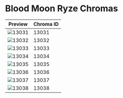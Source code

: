 # Blood Moon Ryze Chromas

| Preview | Chroma ID |
|---------|-----------|
| ![13031](https://raw.communitydragon.org/latest/plugins/rcp-be-lol-game-data/global/default/v1/champion-chroma-images/13/13031.png) | 13031 |
| ![13032](https://raw.communitydragon.org/latest/plugins/rcp-be-lol-game-data/global/default/v1/champion-chroma-images/13/13032.png) | 13032 |
| ![13033](https://raw.communitydragon.org/latest/plugins/rcp-be-lol-game-data/global/default/v1/champion-chroma-images/13/13033.png) | 13033 |
| ![13034](https://raw.communitydragon.org/latest/plugins/rcp-be-lol-game-data/global/default/v1/champion-chroma-images/13/13034.png) | 13034 |
| ![13035](https://raw.communitydragon.org/latest/plugins/rcp-be-lol-game-data/global/default/v1/champion-chroma-images/13/13035.png) | 13035 |
| ![13036](https://raw.communitydragon.org/latest/plugins/rcp-be-lol-game-data/global/default/v1/champion-chroma-images/13/13036.png) | 13036 |
| ![13037](https://raw.communitydragon.org/latest/plugins/rcp-be-lol-game-data/global/default/v1/champion-chroma-images/13/13037.png) | 13037 |
| ![13038](https://raw.communitydragon.org/latest/plugins/rcp-be-lol-game-data/global/default/v1/champion-chroma-images/13/13038.png) | 13038 |